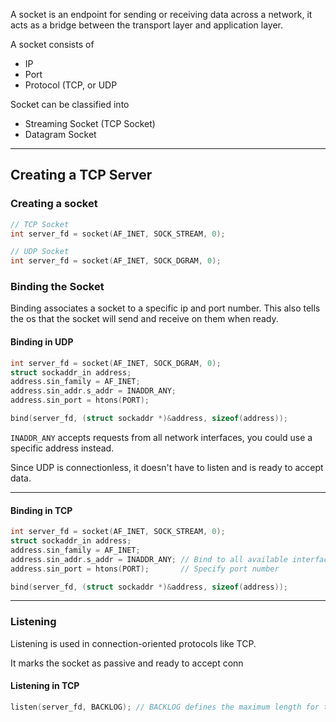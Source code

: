 A socket is an endpoint for sending or receiving data across a network, it acts as a bridge between the transport layer and application layer.

A socket consists of
- IP
- Port 
- Protocol (TCP, or UDP

Socket can be classified into
- Streaming Socket (TCP Socket)
- Datagram Socket

---
## Creating a TCP Server

### Creating a socket
```c
// TCP Socket
int server_fd = socket(AF_INET, SOCK_STREAM, 0);
```

```c
// UDP Socket
int server_fd = socket(AF_INET, SOCK_DGRAM, 0);
```

### Binding the Socket
  
   Binding associates a socket to a specific ip and port number.
   This also tells the os that the socket will send and receive on them when ready.
#### Binding in UDP

```c
int server_fd = socket(AF_INET, SOCK_DGRAM, 0);
struct sockaddr_in address;
address.sin_family = AF_INET;
address.sin_addr.s_addr = INADDR_ANY;
address.sin_port = htons(PORT);

bind(server_fd, (struct sockaddr *)&address, sizeof(address));
```
`INADDR_ANY` accepts requests from all network interfaces, you could use a specific address instead.

Since UDP is connectionless, it doesn't have to listen and is ready to accept data.

---
#### Binding in TCP

```c
int server_fd = socket(AF_INET, SOCK_STREAM, 0);
struct sockaddr_in address;
address.sin_family = AF_INET;
address.sin_addr.s_addr = INADDR_ANY; // Bind to all available interfaces
address.sin_port = htons(PORT);       // Specify port number

bind(server_fd, (struct sockaddr *)&address, sizeof(address));
```

---
### Listening

Listening is used in connection-oriented protocols like TCP.

It marks the socket as passive and ready to accept conn
#### Listening in TCP

```c
listen(server_fd, BACKLOG); // BACKLOG defines the maximum length for the queue of pending connections
```
